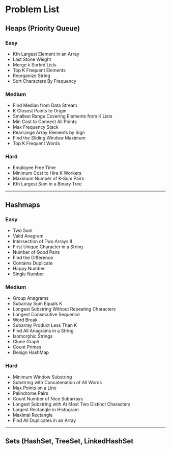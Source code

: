 # Problem List

## Heaps (Priority Queue)

### Easy
- Kth Largest Element in an Array
- Last Stone Weight
- Merge k Sorted Lists
- Top K Frequent Elements
- Reorganize String
- Sort Characters By Frequency

### Medium
- Find Median from Data Stream
- K Closest Points to Origin
- Smallest Range Covering Elements from K Lists
- Min Cost to Connect All Points
- Max Frequency Stack
- Rearrange Array Elements by Sign
- Find the Sliding Window Maximum
- Top K Frequent Words

### Hard
- Employee Free Time
- Minimum Cost to Hire K Workers
- Maximum Number of K-Sum Pairs
- Kth Largest Sum in a Binary Tree

---

## Hashmaps

### Easy
- Two Sum
- Valid Anagram
- Intersection of Two Arrays II
- First Unique Character in a String
- Number of Good Pairs
- Find the Difference
- Contains Duplicate
- Happy Number
- Single Number

### Medium
- Group Anagrams
- Subarray Sum Equals K
- Longest Substring Without Repeating Characters
- Longest Consecutive Sequence
- Word Break
- Subarray Product Less Than K
- Find All Anagrams in a String
- Isomorphic Strings
- Clone Graph
- Count Primes
- Design HashMap

### Hard
- Minimum Window Substring
- Substring with Concatenation of All Words
- Max Points on a Line
- Palindrome Pairs
- Count Number of Nice Subarrays
- Longest Substring with At Most Two Distinct Characters
- Largest Rectangle in Histogram
- Maximal Rectangle
- Find All Duplicates in an Array

---

## Sets (HashSet, TreeSet, LinkedHashSet
